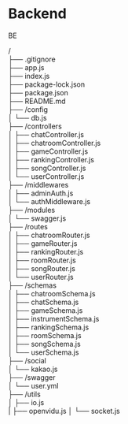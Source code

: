 # Backend

BE

/  
├── .gitignore  
├── app.js  
├── index.js  
├── package-lock.json  
├── package.json  
├── README.md  
├── /config  
│ └── db.js  
├── /controllers  
│ ├── chatController.js  
│ ├── chatroomController.js  
│ ├── gameController.js  
│ ├── rankingController.js  
│ ├── songController.js  
│ └── userController.js  
├── /middlewares  
│ ├── adminAuth.js  
│ └── authMiddleware.js  
├── /modules  
│ └── swagger.js  
├── /routes  
│ ├── chatroomRouter.js  
│ ├── gameRouter.js  
│ ├── rankingRouter.js  
│ ├── roomRouter.js  
│ ├── songRouter.js  
│ └── userRouter.js  
├── /schemas  
│ ├── chatroomSchema.js  
│ ├── chatSchema.js  
│ ├── gameSchema.js  
│ ├── instrumentSchema.js  
│ ├── rankingSchema.js  
│ ├── roomSchema.js  
│ ├── songSchema.js  
│ └── userSchema.js  
├── /social  
│ └── kakao.js  
├── /swagger  
│ └── user.yml  
├── /utils  
│ ├── io.js  
| ├── openvidu.js
│ └── socket.js
